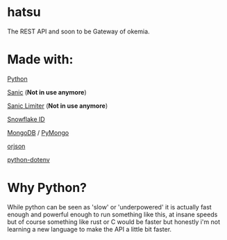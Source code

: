 # hatsu
The REST API and soon to be Gateway of okemia.

# Made with:
[Python](https://python.org)

[Sanic](https://sanic.dev) (**Not in use anymore**)

[Sanic Limiter](https://github.com/bohea/sanic-limiter) (**Not in use anymore**)

[Snowflake ID](https://github.com/vd2org/snowflake)

[MongoDB](https://mongodb.com) / [PyMongo](https://docs.mongodb.com/drivers/pymongo/)

[orjson](https://github.com/ijl/orjson)

[python-dotenv](https://github.com/theskumar/python-dotenv)

# Why Python?
While python can be seen as 'slow' or 'underpowered' 
it is actually fast enough and powerful enough to run something like this,
at insane speeds but of course something like rust or C would be faster but honestly
i'm not learning a new language to make the API a little bit faster.
